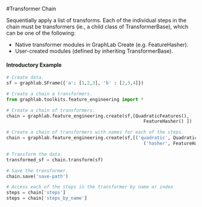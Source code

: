 <script src="../dato/js/recview.js"></script>
#Transformer Chain 

Sequentially apply a list of transforms. Each of the individual steps in the
chain must be transformers (ie., a child class of TransformerBase), which can be
one of the following:

 - Native transformer modules in GraphLab Create (e.g. FeatureHasher).
 - User-created modules (defined by inheriting TransformerBase).

#### Introductory Example 

```python
# Create data.
sf = graphlab.SFrame({'a': [1,2,3], 'b' : [2,3,4]})

# Create a chain a transformers.
from graphlab.toolkits.feature_engineering import *

# Create a chain of transformers.
chain = graphlab.feature_engineering.create(sf,[QuadraticFeatures(),
                                                   FeatureHasher() ])

# Create a chain of transformers with names for each of the steps.
chain = graphlab.feature_engineering.create(sf,[('quadratic', QuadraticFeatures()),
                                                   ('hasher', FeatureHasher())])

# Transform the data.
transformed_sf = chain.transform(sf)

# Save the transformer.
chain.save('save-path')

# Access each of the steps in the transformer by name or index
steps = chain['steps']
steps = chain['steps_by_name']
```



